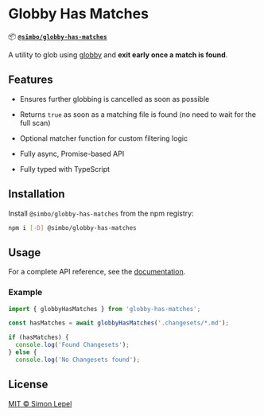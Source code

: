 # Globby Has Matches

📦
[**`@simbo/globby-has-matches`**](https://npmjs.com/package/@simbo/globby-has-matches)

A utility to glob using [globby](https://github.com/sindresorhus/globby) and
**exit early once a match is found**.

## Features

- Ensures further globbing is cancelled as soon as possible

- Returns `true` as soon as a matching file is found (no need to wait for the
  full scan)

- Optional matcher function for custom filtering logic

- Fully async, Promise-based API

- Fully typed with TypeScript

## Installation

Install `@simbo/globby-has-matches` from the npm registry:

```bash
npm i [-D] @simbo/globby-has-matches
```

## Usage

For a complete API reference, see the
[documentation](https://simbo.codes/packages/modules/_simbo_globby-has-matches/).

### Example

```ts
import { globbyHasMatches } from 'globby-has-matches';

const hasMatches = await globbyHasMatches('.changesets/*.md');

if (hasMatches) {
  console.log('Found Changesets');
} else {
  console.log('No Changesets found');
```

## License

[MIT © Simon Lepel](http://simbo.mit-license.org/2025/)
